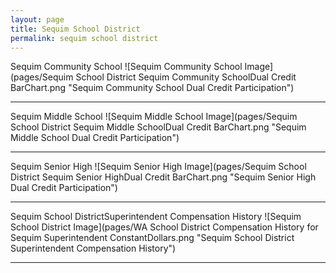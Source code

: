 ```yaml
---
layout: page
title: Sequim School District
permalink: sequim school district
---
```



Sequim Community School
![Sequim Community School Image](pages/Sequim School District Sequim Community SchoolDual Credit BarChart.png "Sequim Community School Dual Credit Participation")

___

Sequim Middle School
![Sequim Middle School Image](pages/Sequim School District Sequim Middle SchoolDual Credit BarChart.png "Sequim Middle School Dual Credit Participation")

___

Sequim Senior High
![Sequim Senior High Image](pages/Sequim School District Sequim Senior HighDual Credit BarChart.png "Sequim Senior High Dual Credit Participation")

___

Sequim School DistrictSuperintendent Compensation History
![Sequim School District Image](pages/WA School District Compensation History for Sequim Superintendent ConstantDollars.png "Sequim School District Superintendent Compensation History")

___

